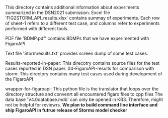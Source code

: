 This directory contains additional information about experiments summarized in the DSN2021 submission.
Excel file 'FIG2STORM_API_results.xlsx' contains summay of experiments.
Each row of sheet-1 refers to a different test case, and columns refer to experiments performed with different tools.

PDF file 'BDMP.pdf' contains BDMPs that we have experimented with FigaroAPI.

Text file 'Stormresults.txt' provides screen dump of some test cases.

Results-reported-in-paper\: This direcotry contains source files for the test cases reported in DSN paper.
04-FigaroAPI-results for comparison with storm\: This directory contains many test cases used during development of the FigaroAPI

wrapper-for-figaroapi: This python file is the translator that loops over the directory structure and convenrt all encountered figaro files to cpp files
The data base 'V4.0database.mdb' can only be opened in KB3. Therefore, might not be helpful for reviewrs.
**We plan to build command line interface and ship FigaroAPI in futrue release of Storms model checker**



